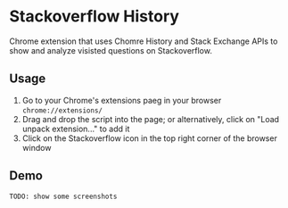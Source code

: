 # Stackoverflow History

Chrome extension that uses Chomre History and Stack Exchange APIs to show and analyze visisted questions on Stackoverflow. 


## Usage

1. Go to your Chrome's extensions paeg in your browser `chrome://extensions/`
2. Drag and drop the script into the page; or alternatively, click on "Load unpack extension..." to add it
3. Click on the Stackoverflow icon in the top right corner of the browser window

## Demo

`TODO: show some screenshots`





